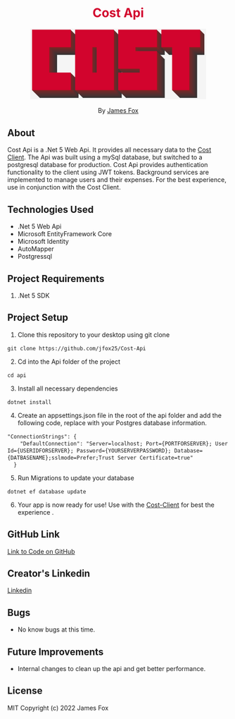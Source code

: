 <h1 align="center" style="color:#d2042d">Cost Api</h1>

<p align="center">
    <img style="width: 400px" src="./CostLogo.png">
</p>
<p align="center">By <a href="https://github.com/jfox25">James Fox</a></p>

## About
Cost Api is a .Net 5 Web Api. It provides all necessary data to the <a href="https://github.com/jfox25/Cost-Client">Cost Client</a>. The Api was built using a mySql database, but switched to a postgresql database for production. Cost Api provides authentication functionality to the client using JWT tokens. Background services are implemented to manage users and their expenses. For the best experience, use in conjunction with the Cost Client.


## Technologies Used

- .Net 5 Web Api
- Microsoft EntityFramework Core
- Microsoft Identity
- AutoMapper
- Postgressql

## Project Requirements

1. .Net 5 SDK

## Project Setup

1. Clone this repository to your desktop using git clone

```
git clone https://github.com/jfox25/Cost-Api
```
2. Cd into the Api folder of the project
```
cd api
```

3. Install all necessary dependencies 
```
dotnet install
```
4. Create an appsettings.json file in the root of the api folder and add the following code, replace with your Postgres database information. 
```
"ConnectionStrings": {
    "DefaultConnection": "Server=localhost; Port={PORTFORSERVER}; User Id={USERIDFORSERVER}; Password={YOURSERVERPASSWORD}; Database={DATBASENAME};sslmode=Prefer;Trust Server Certificate=true"
  }
```

5. Run Migrations to update your database
```
dotnet ef database update
```

6. Your app is now ready for use! Use with the [Cost-Client](https://github.com/jfox25/Cost-Client) for best the experience . 

## GitHub Link

[Link to Code on GitHub](https://github.com/jfox25/Cost-Api)

## Creator's Linkedin 

[Linkedin](https://www.linkedin.com/in/jamesconnorfox/)

## Bugs

- No know bugs at this time. 

## Future Improvements

- Internal changes to clean up the api and get better performance. 

## License

MIT
Copyright (c) 2022 James Fox
